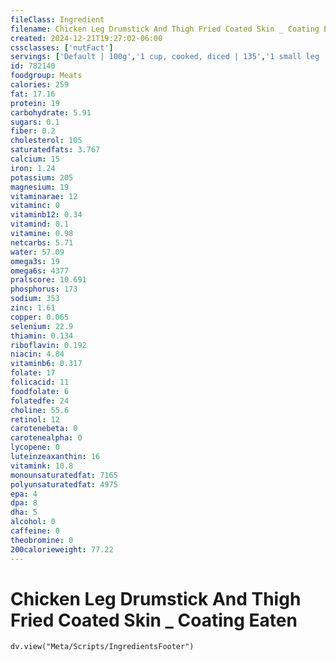 ```yaml
---
fileClass: Ingredient
filename: Chicken Leg Drumstick And Thigh Fried Coated Skin _ Coating Eaten
created: 2024-12-21T19:27:02-06:00
cssclasses: ['nutFact']
servings: ['Default | 100g','1 cup, cooked, diced | 135','1 small leg | 165','1 medium leg | 195','1 large leg | 250','1 oz, cooked | 28','1 leg quarter (yield after cooking, bone removed) | 195']
id: 782140
foodgroup: Meats
calories: 259
fat: 17.16
protein: 19
carbohydrate: 5.91
sugars: 0.1
fiber: 0.2
cholesterol: 105
saturatedfats: 3.767
calcium: 15
iron: 1.24
potassium: 205
magnesium: 19
vitaminarae: 12
vitaminc: 0
vitaminb12: 0.34
vitamind: 0.1
vitamine: 0.98
netcarbs: 5.71
water: 57.09
omega3s: 19
omega6s: 4377
pralscore: 10.691
phosphorus: 173
sodium: 353
zinc: 1.61
copper: 0.065
selenium: 22.9
thiamin: 0.134
riboflavin: 0.192
niacin: 4.84
vitaminb6: 0.317
folate: 17
folicacid: 11
foodfolate: 6
folatedfe: 24
choline: 55.6
retinol: 12
carotenebeta: 0
carotenealpha: 0
lycopene: 0
luteinzeaxanthin: 16
vitamink: 10.8
monounsaturatedfat: 7165
polyunsaturatedfat: 4975
epa: 4
dpa: 8
dha: 5
alcohol: 0
caffeine: 0
theobromine: 0
200calorieweight: 77.22
---
```


# Chicken Leg Drumstick And Thigh Fried Coated Skin _ Coating Eaten

```dataviewjs
dv.view("Meta/Scripts/IngredientsFooter")
```